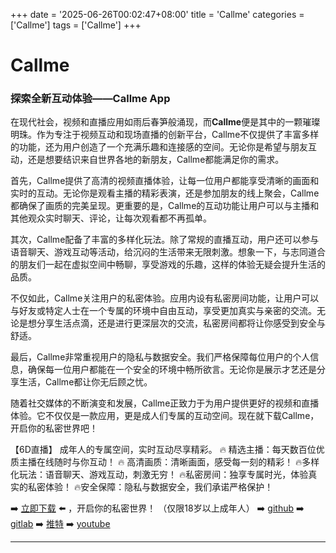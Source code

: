 +++
date = '2025-06-26T00:02:47+08:00'
title = 'Callme'
categories = ['Callme']
tags = ['Callme']
+++

# Callme

### 探索全新互动体验——Callme App

在现代社会，视频和直播应用如雨后春笋般涌现，而**Callme**便是其中的一颗璀璨明珠。作为专注于视频互动和现场直播的创新平台，Callme不仅提供了丰富多样的功能，还为用户创造了一个充满乐趣和连接感的空间。无论你是希望与朋友互动，还是想要结识来自世界各地的新朋友，Callme都能满足你的需求。

首先，Callme提供了高清的视频直播体验，让每一位用户都能享受清晰的画面和实时的互动。无论你是观看主播的精彩表演，还是参加朋友的线上聚会，Callme都确保了画质的完美呈现。更重要的是，Callme的互动功能让用户可以与主播和其他观众实时聊天、评论，让每次观看都不再孤单。

其次，Callme配备了丰富的多样化玩法。除了常规的直播互动，用户还可以参与语音聊天、游戏互动等活动，给沉闷的生活带来无限刺激。想象一下，与志同道合的朋友们一起在虚拟空间中畅聊，享受游戏的乐趣，这样的体验无疑会提升生活的品质。

不仅如此，Callme关注用户的私密体验。应用内设有私密房间功能，让用户可以与好友或特定人士在一个专属的环境中自由互动，享受更加真实与亲密的交流。无论是想分享生活点滴，还是进行更深层次的交流，私密房间都将让你感受到安全与舒适。

最后，Callme非常重视用户的隐私与数据安全。我们严格保障每位用户的个人信息，确保每一位用户都能在一个安全的环境中畅所欲言。无论你是展示才艺还是分享生活，Callme都让你无后顾之忧。

随着社交媒体的不断演变和发展，Callme正致力于为用户提供更好的视频和直播体验。它不仅仅是一款应用，更是成人们专属的互动空间。现在就下载Callme，开启你的私密世界吧！

【6D直播】
成年人的专属空间，实时互动尽享精彩。
🔥 精选主播：每天数百位优质主播在线随时与你互动！
🔥 高清画质：清晰画面，感受每一刻的精彩！
🔥多样化玩法：语音聊天、游戏互动，刺激无穷！
🔥私密房间：独享专属时光，体验真实的私密体验！
🔥安全保障：隐私与数据安全，我们承诺严格保护！

➡️ [立即下载](https://down123.s3.ap-east-1.amazonaws.com/down/down.html?channelCode=blog) ⬅️ ，开启你的私密世界！ （仅限18岁以上成年人）
➡️ [github](https://aldult-live.github.io/)
➡️ [gitlab](https://seo-09598d.gitlab.io/)
➡️ [推特](https://x.com/wegame33)
➡️ [youtube](https://www.youtube.com/@6Dlive)

---
